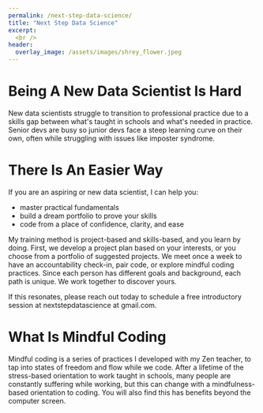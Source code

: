 ```yaml
---
permalink: /next-step-data-science/
title: "Next Step Data Science"
excerpt: 
  <br />
header:
  overlay_image: /assets/images/shrey_flower.jpeg
---
```


# Being A New Data Scientist Is Hard

New data scientists struggle to transition to professional practice due to a skills gap between what's taught in schools and what's needed in practice. Senior devs are busy so junior devs face a steep learning curve on their own, often while struggling with issues like imposter syndrome. 

# There Is An Easier Way

If you are an aspiring or new data scientist, I can help you: 
* master practical fundamentals
* build a dream portfolio to prove your skills
* code from a place of confidence, clarity, and ease

My training method is project-based and skills-based, and you learn by doing. First, we develop a project plan based on your interests, or you choose from a portfolio of suggested projects. We meet once a week to have an accountability check-in, pair code, or explore mindful coding practices. Since each person has different goals and background, each path is unique. We work together to discover yours. 

If this resonates, please reach out today to schedule a free introductory session at nextstepdatascience at gmail.com.

# What Is Mindful Coding

 Mindful coding is a series of practices I developed with my Zen teacher, to tap into states of freedom and flow while we code. After a lifetime of the stress-based orientation to work taught in schools, many people are constantly suffering while working, but this can change with a mindfulness-based orientation to coding. You will also find this has benefits beyond the computer screen.